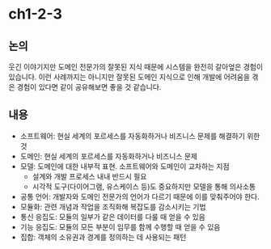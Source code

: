 # ch1-2-3

## 논의

웃긴 이야기지만 도메인 전문가의 잘못된 지식 때문에 시스템을 완전히 갈아엎은 경험이 있습니다. 이런 사례까지는 아니지만 잘못된 도메인 지식으로 인해 개발에 어려움을 겪은 경험이 있다면 같이 공유해보면 좋을 것 같습니다. 

## 내용

- 소프트웨어: 현실 세계의 포르세스를 자동화하거나 비즈니스 문제를 해결하기 위한 것
- 도메인: 현실 세계의 포르세스를 자동화하거나 비즈니스 문제
- 모델: 도메인에 대한 내부적 표현. 소프트웨어와 도메인이 교차하는 지점
    - 설계와 개발 프로세스 내내 반드시 필요
    - 시각적 도구(다이어그램, 유스케이스 등)도 중요하지만 모델을 통해 의사소통
- 공통 언어: 개발자와 도메인 전문가의 언어가 다르기 때문에 이를 맞춰주어야 한다.
- 모듈화: 관련 개념과 작업을 조직화해 복잡도를 감소시키는 기법
- 통신 응집도: 모듈의 일부가 같은 데이터를 다룰 때 얻을 수 있음
- 기능 응집도: 모듈의 모든 부분이 임무를 함께 수행할 때 얻을 수 있음
- 집합: 객체의 소유권과 경계를 정의하는 데 사용되는 패턴
